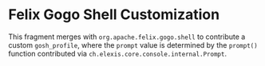 
# Felix Gogo Shell Customization

This fragment merges with `org.apache.felix.gogo.shell` to contribute a custom `gosh_profile`,
where the `prompt` value is determined by the `prompt()` function contributed via `ch.elexis.core.console.internal.Prompt`.
 
